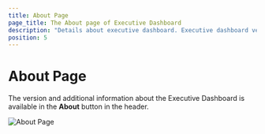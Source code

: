 ```yaml
---
title: About Page
page_title: The About page of Executive Dashboard
description: "Details about executive dashboard. Executive dashboard version and details. The about page of executive dashboard."
position: 5
---
```

# About Page

The version and additional information about the Executive Dashboard is available in the **About** button in the header.

![About Page][1]

[1]: /img/general-information/test-results/dashboard/about-page/fig1.png
